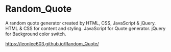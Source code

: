 # Random_Quote
A random quote generator created by HTML, CSS, JavaScript & jQuery.
HTML & CSS for content and styling.
JavaScript for Quote generator.
jQuery for Background color switch.

https://leonlee603.github.io/Random_Quote/
